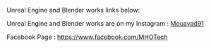Unreal Engine and Blender works links below:

Unreal Engine and Blender works are on my Instagram : [Mouayad91](https://www.instagram.com/mouayad91/)

Facebook Page : https://www.facebook.com/MHOTech 

